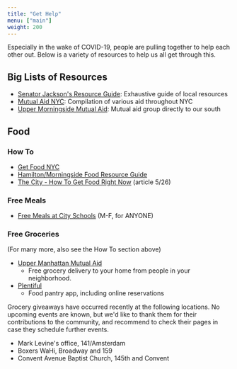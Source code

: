 ```yaml
---
title: "Get Help"
menu: ["main"]
weight: 200
---
```


Especially in the wake of COVID-19, people are pulling together to help each other out.
Below is a variety of resources to help us all get through this.

## Big Lists of Resources

- [Senator Jackson's Resource Guide](https://docs.google.com/document/d/e/2PACX-1vTPuld7WzRMogj8PRuo3KyqRJdH491x7j6SNzfEZbcOuswx7cvrFOqzvti3f3Yy42MX0nhLw1t_bHYG/pub): Exhaustive guide of local resources
- [Mutual Aid NYC](https://mutualaid.nyc/): Compilation of various aid throughout NYC
- [Upper Morningside Mutual Aid](http://uppermorningsidemutualaid.org/): Mutual aid group directly to our south


## Food

### How To

- [Get Food NYC](https://www1.nyc.gov/assets/dsny/contact/services/COVID-19FoodAssistance.shtml)
- [Hamilton/Morningside Food Resource Guide](https://www.nycfoodpolicy.org/coronavirus-nyc-food-resource-guide-morningside-heights-hamilton-heights/) 
- [The City - How To Get Food Right Now](https://www.thecity.nyc/coronavirus/2020/5/26/21273149/how-to-get-food-in-new-york-right-now-and-how-to-help-feed) (article 5/26)

### Free Meals

- [Free Meals at City Schools](https://www.schools.nyc.gov/school-life/food/free-meals) (M-F, for ANYONE)

### Free Groceries

(For many more, also see the How To section above)

* [Upper Manhattan Mutual Aid](https://uppermanhattanmutualaid.org/)
    * Free grocery delivery to your home from people in your neighborhood.
* [Plentiful](https://www.plentifulapp.com/) 
    * Food pantry app, including online reservations    
    
Grocery giveaways have occurred recently at the following locations. No upcoming events are known, but
we'd like to thank them for their contributions to the community, and recommend to check their pages in case they schedule
further events.
- Mark Levine's office, 141/Amsterdam
- Boxers WaHi, Broadway and 159
- Convent Avenue Baptist Church, 145th and Convent

